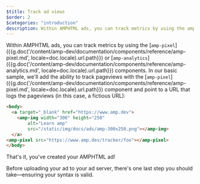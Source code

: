 ```yaml
---
$title: Track ad views
$order: 2
$categories: "introduction"
description: Within AMPHTML ads, you can track metrics by using the amp-pixel or amp-analytics components. In our basic sample, we'll add the ability to track pageviews ...
---
```


Within AMPHTML ads, you can track metrics by using the [`amp-pixel`]({{g.doc('/content/amp-dev/documentation/components/reference/amp-pixel.md', locale=doc.locale).url.path}}) or [`amp-analytics`]({{g.doc('/content/amp-dev/documentation/components/reference/amp-analytics.md', locale=doc.locale).url.path}}) components.  In our basic sample, we'll add the ability to track pageviews with the [`amp-pixel`]({{g.doc('/content/amp-dev/documentation/components/reference/amp-pixel.md', locale=doc.locale).url.path}}) component and point to a URL that logs the pageviews (in this case, a fictious URL):

```html hl_lines="7"
<body>
  <a target="_blank" href="https://www.amp.dev">
    <amp-img width="300" height="250"
        alt="Learn amp"
        src="/static/img/docs/ads/amp-300x250.png"></amp-img>
  </a>
<amp-pixel src="https://www.amp.dev/tracker/foo"></amp-pixel>
</body>
```

That's it, you've created your AMPHTML ad!

Before uploading your ad to your ad server, there's one last step you should take&mdash;ensuring your syntax is valid.
